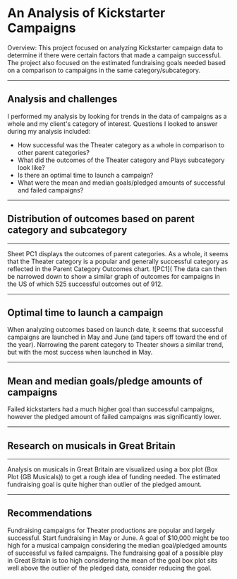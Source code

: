 # An Analysis of Kickstarter Campaigns
Overview:
This project focused on analyzing Kickstarter campaign data to determine if there were certain factors that made a campaign successful. The project also focused on the estimated fundraising goals needed based on a comparison to campaigns in the same category/subcategory.

---
## Analysis and challenges
I performed my analysis by looking for trends in the data of campaigns as a whole and my client's category of interest.
Questions I looked to answer during my analysis included:
* How successful was the Theater category as a whole in comparison to other parent categories?
* What did the outcomes of the Theater category and Plays subcategory look like?
* Is there an optimal time to launch a campaign?
* What were the mean and median goals/pledged amounts of successful and failed campaigns?
---
## Distribution of outcomes based on parent category and subcategory
---
Sheet PC1 displays the outcomes of parent categories. As a whole, it seems that the Theater category is a popular and generally successful category as reflected in the Parent Category Outcomes chart. 
![PC1](
The data can then be narrowed down to show a similar graph of outcomes for campaigns in the US of which 525 successful outcomes out of 912. 

---
## Optimal time to launch a campaign
When analyzing outcomes based on launch date, it seems that successful campaigns are launched in May and June (and tapers off toward the end of the year). Narrowing the parent category to Theater shows a similar trend, but with the most success when launched in May.

---
## Mean and median goals/pledge amounts of campaigns
Failed kickstarters had a much higher goal than successful campaigns, however the pledged amount of failed campaigns was significantly lower.

---
## Research on musicals in Great Britain
---
Analysis on musicals in Great Britain are visualized using a box plot (Box Plot (GB Musicals)) to get a rough idea of funding needed. The estimated fundraising goal is quite higher than outlier of the pledged amount.

---
## Recommendations
Fundraising campaigns for Theater productions are popular and largely successful.
Start fundraising in May or June.
A goal of $10,000 might be too high for a musical campaign considering the median goal/pledged amounts of successful vs failed campaigns.
The fundraising goal of a possible play in Great Britain is too high considering the mean of the goal box plot sits well above the outlier of the pledged data, consider reducing the goal.
